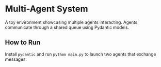 # Multi-Agent System

A toy environment showcasing multiple agents interacting. Agents communicate through a shared queue using Pydantic models.

## How to Run
Install `pydantic` and run `python main.py` to launch two agents that exchange messages.
